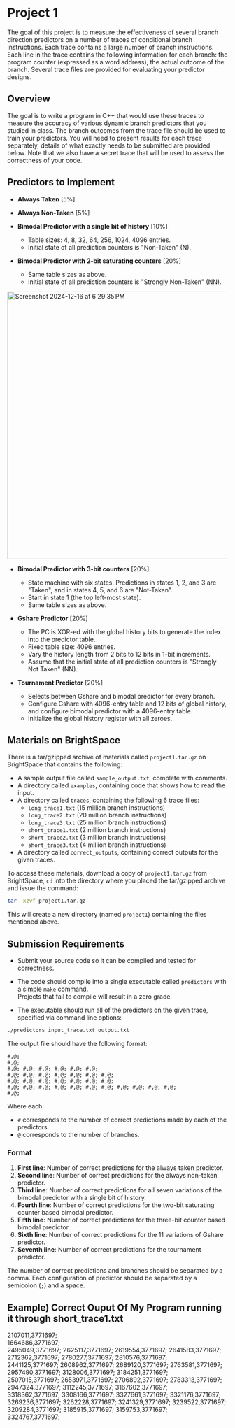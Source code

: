 
# Project 1

The goal of this project is to measure the effectiveness of several branch direction predictors on a number of traces of conditional branch instructions. Each trace contains a large number of branch instructions. Each line in the trace contains the following information for each branch: the program counter (expressed as a word address), the actual outcome of the branch. Several trace files are provided for evaluating your predictor designs.

## Overview
The goal is to write a program in C++ that would use these traces to measure the accuracy of various dynamic branch predictors that you studied in class. The branch outcomes from the trace file should be used to train your predictors. You will need to present results for each trace separately, details of what exactly needs to be submitted are provided below. Note that we also have a secret trace that will be used to assess the correctness of your code.

## Predictors to Implement

- **Always Taken** [5%]
- **Always Non-Taken** [5%]
- **Bimodal Predictor with a single bit of history** [10%]  
  - Table sizes: 4, 8, 32, 64, 256, 1024, 4096 entries.  
  - Initial state of all prediction counters is "Non-Taken" (N).
  
- **Bimodal Predictor with 2-bit saturating counters** [20%]  
  - Same table sizes as above.
  - Initial state of all prediction counters is "Strongly Non-Taken" (NN).
    
 <img width="612" alt="Screenshot 2024-12-16 at 6 29 35 PM" src="https://github.com/user-attachments/assets/2e330477-0286-484b-8310-ade34e9bb86c" />

  

- **Bimodal Predictor with 3-bit counters** [20%]  
  - State machine with six states. Predictions in states 1, 2, and 3 are "Taken", and in states 4, 5, and 6 are "Not-Taken".  
  - Start in state 1 (the top left-most state).  
  - Same table sizes as above.

- **Gshare Predictor** [20%]  
  - The PC is XOR-ed with the global history bits to generate the index into the predictor table.  
  - Fixed table size: 4096 entries.  
  - Vary the history length from 2 bits to 12 bits in 1-bit increments.  
  - Assume that the initial state of all prediction counters is "Strongly Not Taken" (NN).

- **Tournament Predictor** [20%]  
  - Selects between Gshare and bimodal predictor for every branch.  
  - Configure Gshare with 4096-entry table and 12 bits of global history, and configure bimodal predictor with a 4096-entry table.  
  - Initialize the global history register with all zeroes.

## Materials on BrightSpace
There is a tar/gzipped archive of materials called `project1.tar.gz` on BrightSpace that contains the following:

- A sample output file called `sample_output.txt`, complete with comments.
- A directory called `examples`, containing code that shows how to read the input.
- A directory called `traces`, containing the following 6 trace files:
  - `long_trace1.txt` (15 million branch instructions)
  - `long_trace2.txt` (20 million branch instructions)
  - `long_trace3.txt` (25 million branch instructions)
  - `short_trace1.txt` (2 million branch instructions)
  - `short_trace2.txt` (3 million branch instructions)
  - `short_trace3.txt` (4 million branch instructions)
- A directory called `correct_outputs`, containing correct outputs for the given traces.

To access these materials, download a copy of `project1.tar.gz` from BrightSpace, `cd` into the directory where you placed the tar/gzipped archive and issue the command:
```bash
tar -xzvf project1.tar.gz
```
This will create a new directory (named `project1`) containing the files mentioned above.

## Submission Requirements
- Submit your source code so it can be compiled and tested for correctness.
- The code should compile into a single executable called `predictors` with a simple `make` command.  
  Projects that fail to compile will result in a zero grade.
  
- The executable should run all of the predictors on the given trace, specified via command line options:
```bash
./predictors input_trace.txt output.txt
```

The output file should have the following format:

```
#,@;
#,@;
#,@; #,@; #,@; #,@; #,@; #,@;
#,@; #,@; #,@; #,@; #,@; #,@; #,@;
#,@; #,@; #,@; #,@; #,@; #,@; #,@;
#,@; #,@; #,@; #,@; #,@; #,@; #,@; #,@; #,@; #,@; #,@;
#,@;
```

Where each:
- `#` corresponds to the number of correct predictions made by each of the predictors.
- `@` corresponds to the number of branches.

### Format
1. **First line**: Number of correct predictions for the always taken predictor.
2. **Second line**: Number of correct predictions for the always non-taken predictor.
3. **Third line**: Number of correct predictions for all seven variations of the bimodal predictor with a single bit of history.
4. **Fourth line**: Number of correct predictions for the two-bit saturating counter based bimodal predictor.
5. **Fifth line**: Number of correct predictions for the three-bit counter based bimodal predictor.
6. **Sixth line**: Number of correct predictions for the 11 variations of Gshare predictor.
7. **Seventh line**: Number of correct predictions for the tournament predictor.

The number of correct predictions and branches should be separated by a comma. Each configuration of predictor should be separated by a semicolon (`;`) and a space.


## Example) Correct Ouput Of My Program running it through short_trace1.txt

2107011,3771697;<br>
1664686,3771697;<br>
2495049,3771697; 2625117,3771697; 2619554,3771697; 2641583,3771697; 2712362,3771697; 2780277,3771697; 2810576,3771697;<br>
2441125,3771697; 2608962,3771697; 2689120,3771697; 2763581,3771697; 2957490,3771697; 3128006,3771697; 3184251,3771697;<br>
2507015,3771697; 2653971,3771697; 2706892,3771697; 2783313,3771697; 2947324,3771697; 3112245,3771697; 3167602,3771697;<br>
3318362,3771697; 3308166,3771697; 3327661,3771697; 3321176,3771697; 3269236,3771697; 3262228,3771697; 3241329,3771697; 3239522,3771697; 3209284,3771697; 3185915,3771697; 3159753,3771697;<br>
3324767,3771697;<br>

